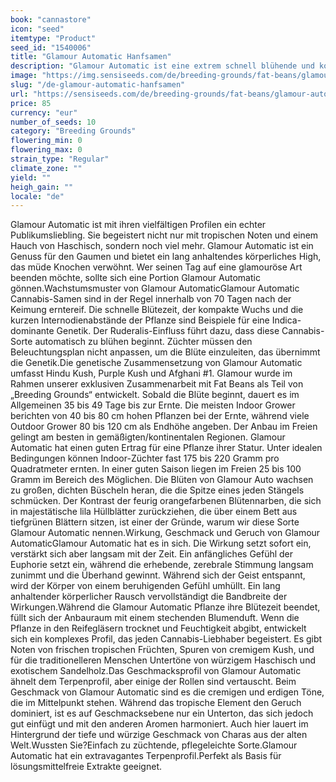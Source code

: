 ```yaml
---
book: "cannastore"
icon: "seed"
itemtype: "Product"
seed_id: "1540006"
title: "Glamour Automatic Hanfsamen"
description: "Glamour Automatic ist eine extrem schnell blühende und kompakte Pflanze mit 19 bis 23 % THC. Cremige, erdige Profile mit einem Hauch von Tropen."
image: "https://img.sensiseeds.com/de/breeding-grounds/fat-beans/glamour-automatic-image.png"
slug: "/de-glamour-automatic-hanfsamen"
url: "https://sensiseeds.com/de/breeding-grounds/fat-beans/glamour-automatic?a_aid=cannastore"
price: 85
currency: "eur"
number_of_seeds: 10
category: "Breeding Grounds"
flowering_min: 0
flowering_max: 0
strain_type: "Regular"
climate_zone: ""
yield: ""
heigh_gain: ""
locale: "de"
---
```

Glamour Automatic ist mit ihren vielfältigen Profilen ein echter Publikumsliebling. Sie begeistert nicht nur mit tropischen Noten und einem Hauch von Haschisch, sondern noch viel mehr. Glamour Automatic ist ein Genuss für den Gaumen und bietet ein lang anhaltendes körperliches High, das müde Knochen verwöhnt. Wer seinen Tag auf eine glamouröse Art beenden möchte, sollte sich eine Portion Glamour Automatic gönnen.Wachstumsmuster von Glamour AutomaticGlamour Automatic Cannabis-Samen sind in der Regel innerhalb von 70 Tagen nach der Keimung erntereif. Die schnelle Blütezeit, der kompakte Wuchs und die kurzen Internodienabstände der Pflanze sind Beispiele für eine Indica-dominante Genetik. Der Ruderalis-Einfluss führt dazu, dass diese Cannabis-Sorte automatisch zu blühen beginnt. Züchter müssen den Beleuchtungsplan nicht anpassen, um die Blüte einzuleiten, das übernimmt die Genetik.Die genetische Zusammensetzung von Glamour Automatic umfasst Hindu Kush, Purple Kush und Afghani #1. Glamour wurde im Rahmen unserer exklusiven Zusammenarbeit mit Fat Beans als Teil von „Breeding Grounds“ entwickelt. Sobald die Blüte beginnt, dauert es im Allgemeinen 35 bis 49 Tage bis zur Ernte. Die meisten Indoor Grower berichten von 40 bis 80 cm hohen Pflanzen bei der Ernte, während viele Outdoor Grower 80 bis 120 cm als Endhöhe angeben. Der Anbau im Freien gelingt am besten in gemäßigten/kontinentalen Regionen. Glamour Automatic hat einen guten Ertrag für eine Pflanze ihrer Statur. Unter idealen Bedingungen können Indoor-Züchter fast 175 bis 220 Gramm pro Quadratmeter ernten. In einer guten Saison liegen im Freien 25 bis 100 Gramm im Bereich des Möglichen. Die Blüten von Glamour Auto wachsen zu großen, dichten Büscheln heran, die die Spitze eines jeden Stängels schmücken. Der Kontrast der feurig orangefarbenen Blütennarben, die sich in majestätische lila Hüllblätter zurückziehen, die über einem Bett aus tiefgrünen Blättern sitzen, ist einer der Gründe, warum wir diese Sorte Glamour Automatic nennen.Wirkung, Geschmack und Geruch von Glamour AutomaticGlamour Automatic hat es in sich. Die Wirkung setzt sofort ein, verstärkt sich aber langsam mit der Zeit. Ein anfängliches Gefühl der Euphorie setzt ein, während die erhebende, zerebrale Stimmung langsam zunimmt und die Überhand gewinnt. Während sich der Geist entspannt, wird der Körper von einem beruhigenden Gefühl umhüllt. Ein lang anhaltender körperlicher Rausch vervollständigt die Bandbreite der Wirkungen.Während die Glamour Automatic Pflanze ihre Blütezeit beendet, füllt sich der Anbauraum mit einem stechenden Blumenduft. Wenn die Pflanze in den Reifegläsern trocknet und Feuchtigkeit abgibt, entwickelt sich ein komplexes Profil, das jeden Cannabis-Liebhaber begeistert. Es gibt Noten von frischen tropischen Früchten, Spuren von cremigem Kush, und für die traditionelleren Menschen Untertöne von würzigem Haschisch und exotischem Sandelholz.Das Geschmacksprofil von Glamour Automatic ähnelt dem Terpenprofil, aber einige der Rollen sind vertauscht. Beim Geschmack von Glamour Automatic sind es die cremigen und erdigen Töne, die im Mittelpunkt stehen. Während das tropische Element den Geruch dominiert, ist es auf Geschmacksebene nur ein Unterton, das sich jedoch gut einfügt und mit den anderen Aromen harmoniert. Auch hier lauert im Hintergrund der tiefe und würzige Geschmack von Charas aus der alten Welt.Wussten Sie?Einfach zu züchtende, pflegeleichte Sorte.Glamour Automatic hat ein extravagantes Terpenprofil.Perfekt als Basis für lösungsmittelfreie Extrakte geeignet.
